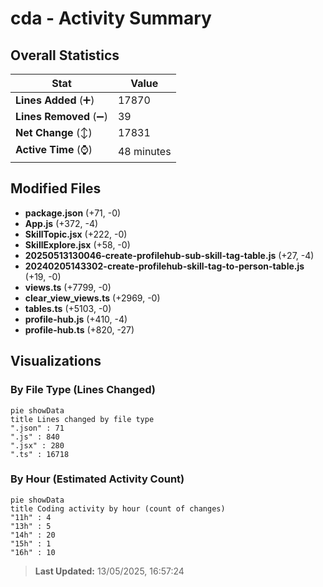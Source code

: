 # cda - Activity Summary 

## Overall Statistics

| Stat                   | Value                                                             |
| ---------------------- | ----------------------------------------------------------------- |
| **Lines Added** (➕)   | 17870                                          |
| **Lines Removed** (➖) | 39                                        |
| **Net Change** (↕)    | 17831                |
| **Active Time** (⌚)   | 48 minutes |


## Modified Files
- **package.json** (+71, -0)
- **App.js** (+372, -4)
- **SkillTopic.jsx** (+222, -0)
- **SkillExplore.jsx** (+58, -0)
- **20250513130046-create-profilehub-sub-skill-tag-table.js** (+27, -4)
- **20240205143302-create-profilehub-skill-tag-to-person-table.js** (+19, -0)
- **views.ts** (+7799, -0)
- **clear_view_views.ts** (+2969, -0)
- **tables.ts** (+5103, -0)
- **profile-hub.js** (+410, -4)
- **profile-hub.ts** (+820, -27)

## Visualizations

### By File Type (Lines Changed)

```mermaid
pie showData
title Lines changed by file type
".json" : 71
".js" : 840
".jsx" : 280
".ts" : 16718
```

### By Hour (Estimated Activity Count)

```mermaid
pie showData
title Coding activity by hour (count of changes)
"11h" : 4
"13h" : 5
"14h" : 20
"15h" : 1
"16h" : 10
```


> **Last Updated:** 13/05/2025, 16:57:24